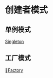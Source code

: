 # 创建者模式
## 单例模式
[Singleton][Singleton]
## 工厂模式
[Factory][Factory]




[Singleton]: ./singleton.md "singleton"
[Factory]: ./factory.md "factory"